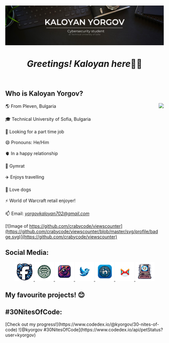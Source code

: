 ![Banner](banner.png)
<br>
<h1 align="center"><i>Greetings! Kaloyan here</i>🙋‍♂️</h2>
<br>

<h2> Who is Kaloyan Yorgov? </h2>

<img align="right" src="https://avatars.githubusercontent.com/u/155481840?v=4" height = "500">

🌎 From Pleven, Bulgaria <br> <br>
🎓 Technical University of Sofia, Bulgaria <br> <br>
💼 Looking for a part time job <br> <br>
😄 Pronouns: He/Him <br> <br>
🫀 In a happy relationship <br> <br>
💪 Gymrat <br> <br>
✈️ Enjoys travelling <br> <br>
🐶 Love dogs <br> <br>
⚡ World of Warcraft retail enjoyer! <br> <br>
📫 Email: <i>[yorgovkaloyan702@gmail.com](mailto:yorgovkaloyan702@gmail.com)</i>
<br clear="left"/>
<br> [![Image of https://github.com/crabycode/viewscounter](https://github.com/crabycode/viewscounter/blob/master/svg/profile/badge.svg)](https://github.com/crabycode/viewscounter) 

<h2 align=""center"> Social Media: </h2>

<p align="center">
<a href="https://www.facebook.com/crabyto">
  <img src="https://github.com/crabycode/crabycode/blob/main/facebook.png?raw=true" height="60" width="60">
</a>
<a href="https://open.spotify.com/user/z2agvrmzdq1i4b9tfg34u8uwn">
  <img src="https://github.com/crabycode/crabycode/blob/main/sptoify.png?raw=true" height="60" width="60">
</a>
<a href="https://www.instagram.com/justcraby/">
  <img src="https://github.com/crabycode/crabycode/blob/main/instagram.png?raw=true" height="60" width="60">
</a>
<a href="https://twitter.com/lilcraby">
  <img src="https://github.com/crabycode/crabycode/blob/main/twitter.png?raw=true" height="60" width="60">
</a>
<a href="https://www.linkedin.com/in/kaloyan-yorgov-385872188/">
  <img src="https://github.com/crabycode/crabycode/blob/main/Linkedin.png?raw=true" height="60" width="60">
</a>
<a href="mailto:yorgovkaloyan702@gmail.com">
  <img src="https://github.com/crabycode/crabycode/blob/main/gmail.png?raw=true" height="60" width="60">
</a>
<a href="https://www.codedex.io/@kyorgov">
  <img src="https://github.com/crabycode/crabycode/blob/main/codedex.png?raw=true" height="60" width="60">
</a>
</p>

<h2> My favourite projects! 😊</h2>

<h2> #30NitesOfCode: </h2>
  [Check out my progress!](https://www.codedex.io/@kyorgov/30-nites-of-code)  
  ![@kyorgov #30NitesOfCode](https://www.codedex.io/api/petStatus?user=kyorgov)
